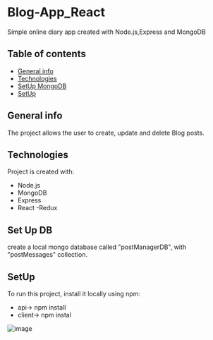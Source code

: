 # Blog-App_React
Simple online diary app created with Node.js,Express and MongoDB

## Table of contents
* [General info](#general-info)
* [Technologies](#technologies)
* [SetUp MongoDB](#set-up-db)
* [SetUp](#setUP)
	
 ## General info
The project allows the user to create, update and delete Blog posts.
 
## Technologies
Project is created with:
* Node.js
* MongoDB
* Express
* React -Redux
	
## Set Up DB
create a local mongo database called "postManagerDB", with "postMessages" collection.

## SetUp
To run this project, install it locally using npm:
* api-> npm install
* client-> npm instal

![image](https://user-images.githubusercontent.com/85124420/121322742-e9ddf380-c917-11eb-84fe-fcc1b7a802b5.png)


